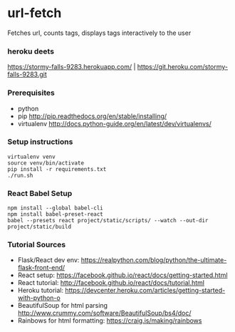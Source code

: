 # url-fetch

Fetches url, counts tags, displays tags interactively to the user

### heroku deets

https://stormy-falls-9283.herokuapp.com/ | https://git.heroku.com/stormy-falls-9283.git

### Prerequisites

* python
* pip http://pip.readthedocs.org/en/stable/installing/
* virtualenv http://docs.python-guide.org/en/latest/dev/virtualenvs/

### Setup instructions
    
    virtualenv venv
    source venv/bin/activate
    pip install -r requirements.txt
    ./run.sh

### React Babel Setup
    npm install --global babel-cli
    npm install babel-preset-react
    babel --presets react project/static/scripts/ --watch --out-dir project/static/build

### Tutorial Sources

* Flask/React dev env: https://realpython.com/blog/python/the-ultimate-flask-front-end/  
* React setup: https://facebook.github.io/react/docs/getting-started.html  
* React tutorial: http://facebook.github.io/react/docs/tutorial.html  
* Heroku tutorial: https://devcenter.heroku.com/articles/getting-started-with-python-o  
* BeautifulSoup for html parsing http://www.crummy.com/software/BeautifulSoup/bs4/doc/
* Rainbows for html formatting: https://craig.is/making/rainbows  
